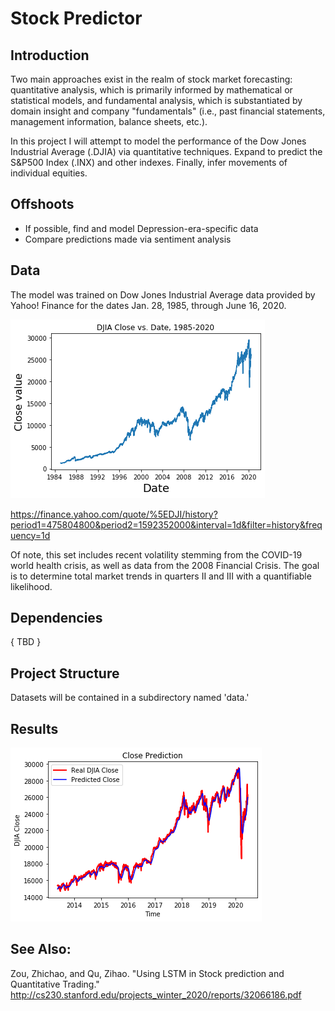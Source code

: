 
# Stock Predictor 

## Introduction 
Two main approaches exist in the realm of stock market forecasting: quantitative analysis, which is primarily informed by mathematical or statistical models, and fundamental analysis, which is substantiated by domain insight and company "fundamentals" (i.e., past financial statements, management information, balance sheets, etc.). 

In this project I will attempt to model the performance of the Dow Jones Industrial Average (.DJIA) via quantitative techniques. Expand to predict the S&P500 Index (.INX) and other indexes. Finally, infer movements of individual equities. 

##  Offshoots
- If possible, find and model Depression-era-specific data
- Compare predictions made via sentiment analysis

## Data 
The model was trained on Dow Jones Industrial Average data provided by Yahoo! Finance for the dates Jan. 28, 1985, through June 16, 2020. 

![DJIA Close Values, 1985-2020](images/fig_2.png)

https://finance.yahoo.com/quote/%5EDJI/history?period1=475804800&period2=1592352000&interval=1d&filter=history&frequency=1d

Of note, this set includes recent volatility stemming from the COVID-19 world health crisis, as well as data from the 2008 Financial Crisis. The goal is to determine total market trends in quarters II and III with a quantifiable likelihood. 

## Dependencies
{ TBD }

## Project Structure
Datasets will be contained in a subdirectory named 'data.'

## Results
![Predicted vs. Real DJIA Close Test Values, 2014-2020](images/fig_3.png)



## See Also:
Zou, Zhichao, and Qu, Zihao. "Using LSTM in Stock prediction and Quantitative Trading." 
http://cs230.stanford.edu/projects_winter_2020/reports/32066186.pdf

